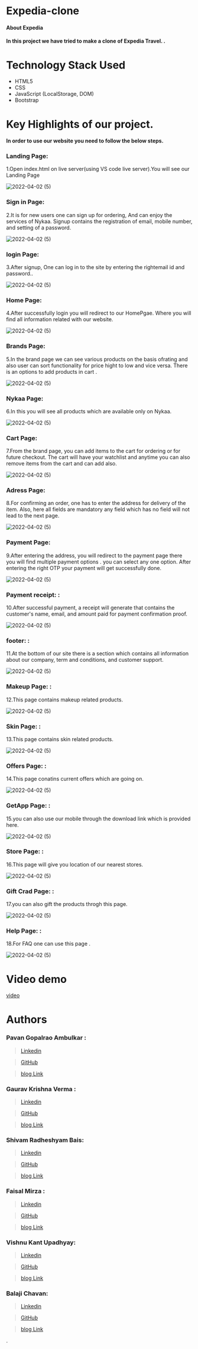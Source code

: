 # Expedia-clone

#### About Expedia
#### In this project we have tried to make a clone of Expedia Travel. .


# Technology Stack Used 
* HTML5
* CSS
* JavaScript (LocalStorage, DOM)
* Bootstrap


# Key Highlights of our project.
#### In order to use our website you need to follow the below steps.

### Landing Page:

1.Open index.html on live server(using VS code live server).You will see our Landing Page 

![2022-04-02 (5)]()

### Sign in Page:

2.It is for new users one can sign up for ordering, And can enjoy the services of Nykaa. Signup contains the registration of email, mobile number, and setting of a password.
   
![2022-04-02 (5)]()

### login Page:

3.After signup, One can log in to the site by entering the rightemail id and password..

![2022-04-02 (5)]()

### Home Page:

4.After successfully login you will redirect to our HomePgae. Where you will find all information related with our website.

![2022-04-02 (5)]()

### Brands Page:

5.In the brand page we can see various products on the basis ofrating and also user can sort functionality for price hight to low and vice versa. There is an options to add products in cart .

![2022-04-02 (5)]()

### Nykaa Page:

6.In this you will see all products which are available only on Nykaa.

![2022-04-02 (5)]()

### Cart Page:

7.From the brand page, you can add items to the cart for ordering or for future checkout. The cart will have your watchlist and anytime you can also remove items from the cart and can add also.

![2022-04-02 (5)]()

### Adress Page:

8.For confirming an order, one has to enter the address for delivery of the item. Also, here all fields are mandatory any field which has no field will not lead to the next page.

![2022-04-02 (5)]()


### Payment Page:

9.After entering the address, you will redirect to the payment page there you will find multiple payment options . you can select any one option. After entering the right OTP your payment will get successfully done.

![2022-04-02 (5)]()

### Payment receipt: :

10.After successful payment, a receipt will generate that contains the customer's name, email, and amount paid for payment confirmation proof.

![2022-04-02 (5)]()


### footer: :

11.At the bottom of our site there is a section which contains all information about our company, term and conditions, and customer support.

![2022-04-02 (5)]()


### Makeup Page: :

12.This page contains makeup related products.

![2022-04-02 (5)]()

### Skin Page: :

13.This page contains skin related products.

![2022-04-02 (5)]()


### Offers Page: :

14.This page conatins current offers which are going on.

![2022-04-02 (5)]()


### GetApp Page: :

15.you can also use our mobile through the download link which is provided here.

![2022-04-02 (5)]()


### Store Page: :

16.This page will give you location of our nearest stores.

![2022-04-02 (5)]()


### Gift Crad Page: :

17.you can also gift the products throgh this page.

![2022-04-02 (5)]()


### Help Page: :

18.For FAQ one can use this page .

![2022-04-02 (5)]()




# Video demo
[video](
)


# Authors


### Pavan Gopalrao Ambulkar :
> [Linkedin](https://www.linkedin.com/in/pavanambulkar/)

> [GitHub](https://github.com/ambulkarpavan)

>  [blog Link](https://medium.com/@pavanambulkar2/nykaa-clone-collaborative-project-at-masai-school-a5c82995fb5d)


### Gaurav Krishna Verma :
> [Linkedin]()

> [GitHub]()

>  [blog Link]()

### Shivam Radheshyam Bais:
> [Linkedin]()

> [GitHub]()

>  [blog Link]()

### Faisal Mirza :
>  [Linkedin](https://www.linkedin.com/in/faisal-baig-mirza-6a48a1155/)

>  [GitHub](https://github.com/faisal1205)

>  [blog Link](https://medium.com/@mirzafaisal030/collaborative-project-at-masai-school-nykaa-clone-e6aae178053e)

### Vishnu Kant Upadhyay:
> [Linkedin]()

> [GitHub]()

>  [blog Link]()

### Balaji Chavan:
> [Linkedin]()

> [GitHub]()

>  [blog Link]()




. 

